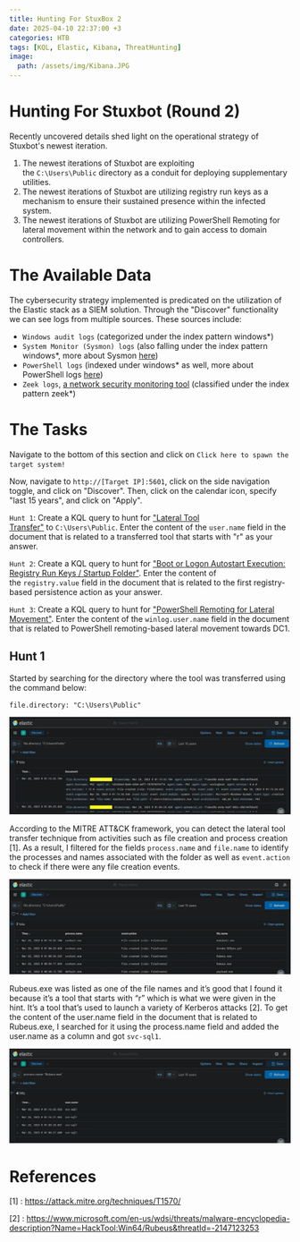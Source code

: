 ```yaml
---
title: Hunting For StuxBox 2
date: 2025-04-10 22:37:00 +3
categories: HTB
tags: [KQL, Elastic, Kibana, ThreatHunting]
image: 
  path: /assets/img/Kibana.JPG
---
```


# Hunting For Stuxbot (Round 2)
Recently uncovered details shed light on the operational strategy of Stuxbot's newest iteration.

1. The newest iterations of Stuxbot are exploiting the `C:\Users\Public` directory as a conduit for deploying supplementary utilities.
2. The newest iterations of Stuxbot are utilizing registry run keys as a mechanism to ensure their sustained presence within the infected system.
3. The newest iterations of Stuxbot are utilizing PowerShell Remoting for lateral movement within the network and to gain access to domain controllers.

# **The Available Data**

The cybersecurity strategy implemented is predicated on the utilization of the Elastic stack as a SIEM solution. Through the "Discover" functionality we can see logs from multiple sources. These sources include:

- `Windows audit logs` (categorized under the index pattern windows*)
- `System Monitor (Sysmon) logs` (also falling under the index pattern windows*, more about Sysmon [here](https://learn.microsoft.com/en-us/sysinternals/downloads/sysmon))
- `PowerShell logs` (indexed under windows* as well, more about PowerShell logs [here](https://www.splunk.com/en_us/blog/security/hunting-for-malicious-powershell-using-script-block-logging.html))
- `Zeek logs`, [a network security monitoring tool](https://www.elastic.co/guide/en/beats/filebeat/current/exported-fields-zeek.html) (classified under the index pattern zeek*)

# The Tasks
Navigate to the bottom of this section and click on `Click here to spawn the target system!`

Now, navigate to `http://[Target IP]:5601`, click on the side navigation toggle, and click on "Discover". Then, click on the calendar icon, specify "last 15 years", and click on "Apply".

`Hunt 1`: Create a KQL query to hunt for ["Lateral Tool Transfer"](https://attack.mitre.org/techniques/T1570/) to `C:\Users\Public`. Enter the content of the `user.name` field in the document that is related to a transferred tool that starts with "r" as your answer.

`Hunt 2`: Create a KQL query to hunt for ["Boot or Logon Autostart Execution: Registry Run Keys / Startup Folder"](https://attack.mitre.org/techniques/T1547/001/). Enter the content of the `registry.value` field in the document that is related to the first registry-based persistence action as your answer. 

`Hunt 3`: Create a KQL query to hunt for ["PowerShell Remoting for Lateral Movement"](https://www.ired.team/offensive-security/lateral-movement/t1028-winrm-for-lateral-movement). Enter the content of the `winlog.user.name` field in the document that is related to PowerShell remoting-based lateral movement towards DC1.

## Hunt 1
Started by searching for the directory where the tool was transferred using the command below:

```kql
file.directory: "C:\Users\Public"
```
![Alt Text](/assets/img/KH1.JPG)

According to the MITRE ATT&CK framework, you can detect the lateral tool transfer technique from activities such as file creation and process creation [1]. As a result, I filtered for the fields `process.name` and `file.name` to identify the processes and names associated with the folder as well as `event.action` to check if there were any file creation events. 

![Alt Text](/assets/img/KH2.JPG)

Rubeus.exe was listed as one of the file names and it’s good that I found it because it’s a tool that starts with “r” which is what we were given in the hint. It’s a tool that’s used to launch a variety of Kerberos attacks [2].
To get the content of the user.name field in the document that is related to Rubeus.exe, I searched for it using the process.name field and added the user.name as a column and got `svc-sql1`.

![Alt Text](/assets/img/KH3.JPG)

# References
[1] : https://attack.mitre.org/techniques/T1570/

[2] : https://www.microsoft.com/en-us/wdsi/threats/malware-encyclopedia-description?Name=HackTool:Win64/Rubeus&threatId=-2147123253